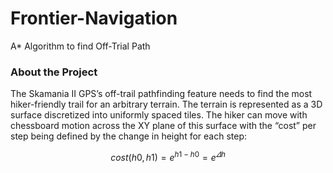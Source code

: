 # Frontier-Navigation
A* Algorithm to find Off-Trial Path

### About the Project

The Skamania II GPS’s off-trail pathfinding feature needs to find the most hiker-friendly trail for an arbitrary terrain. The terrain is represented as a 3D surface discretized into uniformly spaced tiles. The hiker can move with chessboard motion across the XY plane of this surface with the “cost” per step being defined by the change in height for each step:

 $$cost(h0, h1) = e^{h1-h0} = e^{\varDelta h}$$
